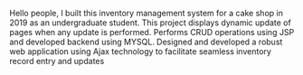 Hello people, 
I built this inventory management system for a cake shop in 2019 as an undergraduate student. This project displays dynamic update of pages when any update is performed. 
Performs CRUD operations using JSP and developed backend using MYSQL. Designed and developed a robust web application using Ajax technology to facilitate seamless
inventory record entry and updates
